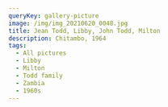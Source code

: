 ```yaml
---
queryKey: gallery-picture
image: /img/img_20210620_0048.jpg
title: Jean Todd, Libby, John Todd, Milton
description: Chitambo, 1964
tags:
  - All pictures
  - Libby
  - Milton
  - Todd family
  - Zambia
  - 1960s
---
```

